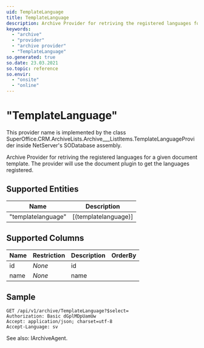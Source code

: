 ```yaml
---
uid: TemplateLanguage
title: TemplateLanguage
description: Archive Provider for retriving the registered languages for a given document template.
keywords:
  - "archive"
  - "provider"
  - "archive provider"
  - "TemplateLanguage"
so.generated: true
so.date: 23.03.2021
so.topic: reference
so.envir:
  - "onsite"
  - "online"
---
```


# "TemplateLanguage"

This provider name is implemented by the class <see cref="T:SuperOffice.CRM.ArchiveLists.Archive___ListItems.TemplateLanguageProvider">SuperOffice.CRM.ArchiveLists.Archive___ListItems.TemplateLanguageProvider</see> inside NetServer's SODatabase assembly.

Archive Provider for retriving the registered languages for a given document template.
The provider will use the document plugin to get the languages registered.

## Supported Entities
| Name | Description |
| ---- | ----- |
|"templatelanguage"|[(templatelanguage)]|

## Supported Columns
| Name | Restriction | Description | OrderBy
| ---- | ----- | ------- | ------ |
|id| *None* |id|  |
|name| *None* |name|  |

## Sample

```http!
GET /api/v1/archive/TemplateLanguage?$select=
Authorization: Basic dGplMDpUamUw
Accept: application/json; charset=utf-8
Accept-Language: sv

```



See also: <see cref="T:SuperOffice.CRM.Services.IArchiveAgent">IArchiveAgent</see>.</p>

